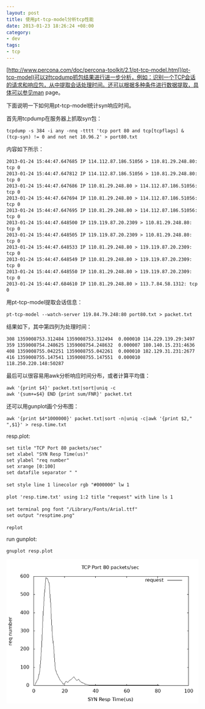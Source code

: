```yaml
--- 
layout: post
title: 使用pt-tcp-model分析tcp性能
date: 2013-01-23 18:26:24 +08:00
category:
- dev
tags:
- tcp
---
```


[http://www.percona.com/doc/percona-toolkit/2.1/pt-tcp-model.html](pt-tcp-model)可以对tcpdump抓包结果进行进一步分析，例如：识别一个TCP会话的请求和响应包，从中提取会话处理时间。还可以根据多种条件进行数据提取，具体可以参见man page。

下面说明一下如何用pt-tcp-model统计syn响应时间。


首先用tcpdump在服务器上抓取syn包：

    tcpdump -s 384 -i any -nnq -tttt 'tcp port 80 and tcp[tcpflags] & (tcp-syn) != 0 and not net 10.96.2' > port80.txt

内容如下所示：

    2013-01-24 15:44:47.647685 IP 114.112.87.186.51056 > 110.81.29.248.80: tcp 0
    2013-01-24 15:44:47.647812 IP 114.112.87.186.51056 > 110.81.29.248.80: tcp 0
    2013-01-24 15:44:47.647686 IP 110.81.29.248.80 > 114.112.87.186.51056: tcp 0
    2013-01-24 15:44:47.647694 IP 110.81.29.248.80 > 114.112.87.186.51056: tcp 0
    2013-01-24 15:44:47.647695 IP 110.81.29.248.80 > 114.112.87.186.51056: tcp 0
    2013-01-24 15:44:47.648500 IP 119.119.87.20.2309 > 110.81.29.248.80: tcp 0
    2013-01-24 15:44:47.648505 IP 119.119.87.20.2309 > 110.81.29.248.80: tcp 0
    2013-01-24 15:44:47.648533 IP 110.81.29.248.80 > 119.119.87.20.2309: tcp 0
    2013-01-24 15:44:47.648549 IP 110.81.29.248.80 > 119.119.87.20.2309: tcp 0
    2013-01-24 15:44:47.648550 IP 110.81.29.248.80 > 119.119.87.20.2309: tcp 0
    2013-01-24 15:44:47.684610 IP 110.81.29.248.80 > 113.7.84.58.1312: tcp 0
    
用pt-tcp-model提取会话信息：

    pt-tcp-model --watch-server 119.84.79.248:80 port80.txt > packet.txt

结果如下，其中第四列为处理时间：

    308 1359008753.312484 1359008753.312494  0.000010 114.229.139.29:3497
    359 1359008754.248625 1359008754.248632  0.000007 180.140.15.231:4636
    408 1359008755.042251 1359008755.042261  0.000010 182.129.31.231:2677
    416 1359008755.147541 1359008755.147551  0.000010 118.250.220.148:50287

最后可以很容易用awk分析响应时间分布，或者计算平均值：

    awk '{print $4}' packet.txt|sort|uniq -c
    awk '{sum+=$4} END {print sum/FNR}' packet.txt

还可以用gunplot画个分布图：

    awk '{print $4*1000000}' packet.txt|sort -n|uniq -c|awk '{print $2," ",$1}' > resp.time.txt


resp.plot:

    set title "TCP Port 80 packets/sec"
    set xlabel "SYN Resp Time(us)"
    set ylabel "req number"
    set xrange [0:100]
    set datafile separator " "
    
    set style line 1 linecolor rgb "#000000" lw 1
    
    plot 'resp.time.txt' using 1:2 title "request" with line ls 1
    
    set terminal png font "/Library/Fonts/Arial.ttf"  
    set output "resptime.png"
    
    replot

run gunplot:
 
    gnuplot resp.plot

![resptime.png](/assets/uploads/2013/01/resptime.png)

